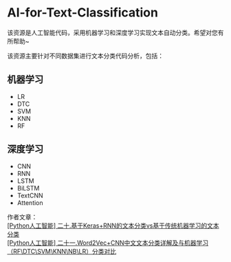 # AI-for-Text-Classification
该资源是人工智能代码，采用机器学习和深度学习实现文本自动分类。希望对您有所帮助~

该资源主要针对不同数据集进行文本分类代码分析，包括：

## 机器学习

- LR
- DTC
- SVM
- KNN
- RF


## 深度学习
 
- CNN
- RNN
- LSTM
- BiLSTM
- TextCNN
- Attention


作者文章：<br />
[[Python人工智能] 二十.基于Keras+RNN的文本分类vs基于传统机器学习的文本分类](https://blog.csdn.net/Eastmount/article/details/105165164) <br />
[[Python人工智能] 二十一.Word2Vec+CNN中文文本分类详解及与机器学习（RF\DTC\SVM\KNN\NB\LR）分类对比](https://blog.csdn.net/Eastmount/article/details/107004660) <br />

